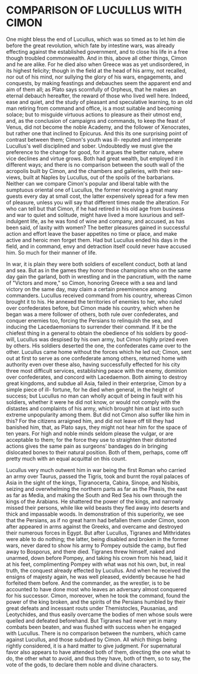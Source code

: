 # COMPARISON OF LUCULLUS WITH CIMON

One might bless the end of Lucullus, which was so timed as to let
him die before the great revolution, which fate by intestine wars,
was already effecting against the established government, and to
close his life in a free though troubled commonwealth.  And in
this, above all other things, Cimon and he are alike.  For he died
also when Greece was as yet undisordered, in its highest felicity;
though in the field at the head of his army, not recalled, nor out
of his mind, nor sullying the glory of his wars, engagements, and
conquests, by making feastings and debauches seem the apparent end
and aim of them all; as Plato says scornfully of Orpheus, that he
makes an eternal debauch hereafter, the reward of those who lived
well here.  Indeed, ease and quiet, and the study of pleasant and
speculative learning, to an old man retiring from command and
office, is a most suitable and becoming solace; but to misguide
virtuous actions to pleasure as their utmost end, and, as the
conclusion of campaigns and commands, to keep the feast of Venus,
did not become the noble Academy, and the follower of Xenocrates,
but rather one that inclined to Epicurus.  And this its one
surprising point of contrast between them; Cimon's youth was ill-
reputed and intemperate Lucullus's well disciplined and sober.
Undoubtedly we must give the preference to the change for good,
for it argues the better nature, where vice declines and virtue
grows.  Both had great wealth, but employed it in different ways;
and there is no comparison between the south wall of the acropolis
built by Cimon, and the chambers and galleries, with their sea-
views, built at Naples by Lucullus, out of the spoils of the
barbarians.  Neither can we compare Cimon's popular and liberal
table with the sumptuous oriental one of Lucullus, the former
receiving a great many guests every day at small cost, the latter
expensively spread for a few men of pleasure, unless you will say
that different times made the alteration.  For who can tell but
that Cimon, if he had retired in his old age from business and war
to quiet and solitude, might have lived a more luxurious and self-
indulgent life, as he was fond of wine and company, and accused,
as has been said, of laxity with women?  The better pleasures
gained in successful action and effort leave the baser appetites
no time or place, and make active and heroic men forget them.  Had
but Lucullus ended his days in the field, and in command, envy and
detraction itself could never have accused him.  So much for their
manner of life.

In war, it is plain they were both soldiers of excellent conduct,
both at land and sea.  But as in the games they honor those
champions who on the same day gain the garland, both in wrestling
and in the pancratium, with the name of "Victors and more," so
Cimon, honoring Greece with a sea and land victory on the same
day, may claim a certain preeminence among commanders.  Lucullus
received command from his country, whereas Cimon brought it to
his.  He annexed the territories of enemies to her, who ruled over
confederates before, but Cimon made his country, which when he
began was a mere follower of others, both rule over confederates,
and conquer enemies too, forcing the Persians to relinquish the
sea, and inducing the Lacedaemonians to surrender their command.
If it be the chiefest thing in a general to obtain the obedience of
his soldiers by good-will, Lucullus was despised by his own army,
but Cimon highly prized even by others.  His soldiers deserted the
one, the confederates came over to the other.  Lucullus came home
without the forces which he led out; Cimon, sent out at first to
serve as one confederate among others, returned home with
authority even over these also, having successfully effected for
his city three most difficult services, establishing peace with
the enemy, dominion over confederates, and concord with
Lacedaemon.  Both aiming to destroy great kingdoms, and subdue all
Asia, failed in their enterprise, Cimon by a simple piece of ill-
fortune, for he died when general, in the height of success; but
Lucullus no man can wholly acquit of being in fault with his
soldiers, whether it were he did not know, or would not comply
with the distastes and complaints of his army, which brought him
at last into such extreme unpopularity among them.  But did not
Cimon also suffer like him in this?  For the citizens arraigned
him, and did not leave off till they had banished him, that, as
Plato says, they might not hear him for the space of ten years.
For high and noble minds seldom please the vulgar, or are
acceptable to them; for the force they use to straighten their
distorted actions gives the same pain as surgeons' bandages do in
bringing dislocated bones to their natural position.  Both of
them, perhaps, come off pretty much with an equal acquittal on
this count.

Lucullus very much outwent him in war being the first Roman who
carried an army over Taurus, passed the Tigris, took and burnt the
royal palaces of Asia in the sight of the kings, Tigranocerta,
Cabira, Sinope, and Nisibis, seizing and overwhelming the northern
parts as far as the Phasis, the east as far as Media, and making
the South and Red Sea his own through the kings of the Arabians.
He shattered the power of the kings, and narrowly missed their
persons, while like wild beasts they fled away into deserts and
thick and impassable woods.  In demonstration of this superiority,
we see that the Persians, as if no great harm had befallen them
under Cimon, soon after appeared in arms against the Greeks, and
overcame and destroyed their numerous forces in Egypt.  But after
Lucullus, Tigranes and Mithridates were able to do nothing; the
latter, being disabled and broken in the former wars, never dared
to show his army to Pompey outside the camp, but fled away to
Bosporus, and there died.  Tigranes threw himself, naked and
unarmed, down before Pompey, and taking his crown from his head,
laid it at his feet, complimenting Pompey with what was not his
own, but, in real truth, the conquest already effected by
Lucullus.  And when he received the ensigns of majesty again, he
was well pleased, evidently because he had forfeited them before.
And the commander, as the wrestler, is to be accounted to have
done most who leaves an adversary almost conquered for his
successor.  Cimon, moreover, when he took the command, found the
power of the king broken, and the spirits of the Persians humbled
by their great defeats and incessant routs under Themistocles,
Pausanias, and Leotychides, and thus easily overcame the bodies of
men whose souls were quelled and defeated beforehand.  But
Tigranes had never yet in many combats been beaten, and was flushed
with success when he engaged with Lucullus.  There is no comparison
between the numbers, which came against Lucullus, and those
subdued by Cimon.  All which things being rightly considered, it
is a hard matter to give judgment.  For supernatural favor also
appears to have attended both of them, directing the one what to
do, the other what to avoid, and thus they have, both of them, so
to say, the vote of the gods, to declare them noble and divine
characters.



